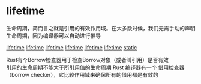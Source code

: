 # lifetime

生命周期，简而言之就是引用的有效作用域。在大多数时候，我们无需手动的声明生命周期，因为编译器可以自动进行推导

[lifetime](https://kaisery.github.io/trpl-zh-cn/ch10-03-lifetime-syntax.html)
[lifetime](https://zhuanlan.zhihu.com/p/93193353)
[lifetime](https://zhuanlan.zhihu.com/p/93846179)
[lifetime](https://zhuanlan.zhihu.com/p/104742696)
[lifetime](https://blog.csdn.net/qq_46878411/article/details/123045316)
[lifetime](https://blog.csdn.net/CAir2/article/details/127443657)
[static](https://www.zhihu.com/question/515953625/answer/2343571646)

Rust有个Borrow检查器用于检查Borrow对象（或者叫引用）是否有效  
引用的生命周期不能大于所引用值的生命周期
Rust 编译器有一个 借用检查器（borrow checker），它比较作用域来确保所有的借用都是有效的
